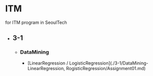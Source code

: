 # ITM
for ITM program in SeoulTech


- ## 3-1
  - ### DataMining
    - [LinearRegression / LogisticRegression](./3-1/DataMining-LinearRegression, RogisticRegression/Assignment01.md)
